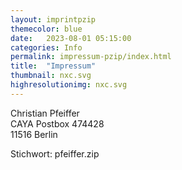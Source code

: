 ```yaml
---
layout: imprintpzip
themecolor: blue
date:   2023-08-01 05:15:00
categories: Info
permalink: impressum-pzip/index.html
title:  "Impressum"
thumbnail: nxc.svg
highresolutionimg: nxc.svg
---
```


<!-- entry-content -->
<p>Christian Pfeiffer<br>
CAYA Postbox 474428<br>
11516 Berlin</p>
<p>Stichwort: pfeiffer.zip</p>
<!-- .entry-content -->
